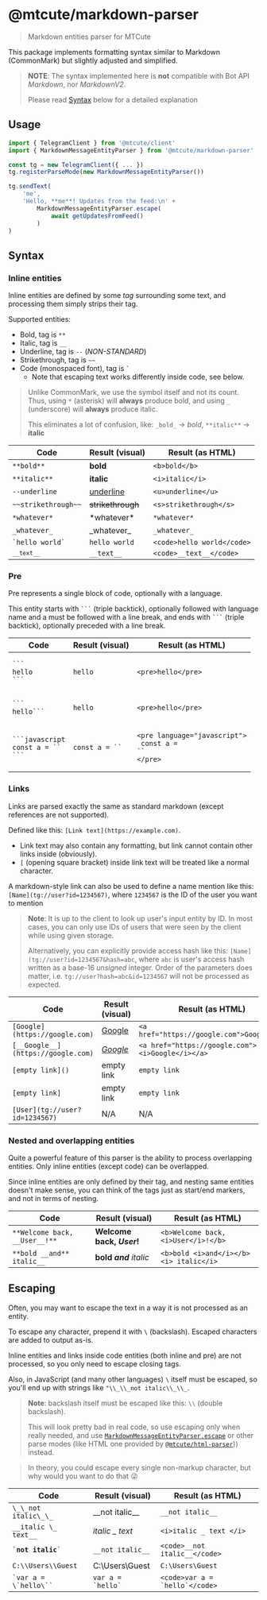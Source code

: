 # @mtcute/markdown-parser

> Markdown entities parser for MTCute

This package implements formatting syntax similar to Markdown (CommonMark) but slightly adjusted and simplified.

> **NOTE**: The syntax implemented here is **not** compatible with Bot API _Markdown_, nor _MarkdownV2_.
>
> Please read [Syntax](#syntax) below for a detailed explanation

## Usage

```typescript
import { TelegramClient } from '@mtcute/client'
import { MarkdownMessageEntityParser } from '@mtcute/markdown-parser'

const tg = new TelegramClient({ ... })
tg.registerParseMode(new MarkdownMessageEntityParser())

tg.sendText(
    'me',
    'Hello, **me**! Updates from the feed:\n' +
        MarkdownMessageEntityParser.escape(
            await getUpdatesFromFeed()
        )
)
```

## Syntax

### Inline entities

Inline entities are defined by some _tag_ surrounding some text, and processing them simply strips their tag.

Supported entities:

- Bold, tag is `**`
- Italic, tag is `__`
- Underline, tag is `--` (_NON-STANDARD_)
- Strikethrough, tag is `~~`
- Code (monospaced font), tag is <code>`</code>
    - Note that escaping text works differently inside code, see below.

> Unlike CommonMark, we use the symbol itself and not its count.
> Thus, using `*` (asterisk) will **always** produce bold,
> and using `_` (underscore) will **always** produce italic.
>
> This eliminates a lot of confusion, like: `_bold_` → _bold_, `**italic**` → **italic**

| Code | Result (visual) | Result (as HTML)
|---|---|---|
| `**bold**` | **bold** | `<b>bold</b>`
| `**italic**` | **italic** | `<i>italic</i>`
| `--underline` | <u>underline</u> | `<u>underline</u>`
| `~~strikethrough~~` | ~~strikethrough~~ | `<s>strikethrough</s>`
| `*whatever*` | \*whatever\* | `*whatever*`
| `_whatever_` | \_whatever\_ | `_whatever_`
| <code>\`hello world\`</code> | `hello world` | `<code>hello world</code>`
| <code>`__text__`</code> | `__text__` | `<code>__text__</code>`

### Pre

Pre represents a single block of code, optionally with a language.

This entity starts with <code>\`\`\`</code> (triple backtick), optionally followed with language name and a must be
followed with a line break, and ends with <code>\`\`\`</code> (triple backtick), optionally preceded with a line break.

| Code | Result (visual) | Result (as HTML)
|---|---|---|
| <pre><code>\`\`\`<br>hello<br>\`\`\`</code></pre> | `hello` | `<pre>hello</pre>`
| <pre><code>\`\`\`<br>hello\`\`\`</code></pre> | `hello` | `<pre>hello</pre>`
| <pre><code>\`\`\`javascript<br>const a = ``<br>\`\`\`</code></pre> | <code>const a = ``</code> | <pre><code>&lt;pre language="javascript"&gt;<br>  const a = ``<br>&lt;/pre&gt;</code></pre>

### Links

Links are parsed exactly the same as standard markdown (except references are not supported).

Defined like this: `[Link text](https://example.com)`.

- Link text may also contain any formatting, but link cannot contain other links inside (obviously).
- `[` (opening square bracket) inside link text will be treated like a normal character.

A markdown-style link can also be used to define a name mention like this: `[Name](tg://user?id=1234567)`,
where `1234567` is the ID of the user you want to mention

> **Note**: It is up to the client to look up user's input entity by ID.
> In most cases, you can only use IDs of users that were seen by the client while using given storage.
>
> Alternatively, you can explicitly provide access hash like this: `[Name](tg://user?id=1234567&hash=abc`,
> where `abc` is user's access hash written as a base-16 *unsigned* integer.
> Order of the parameters does matter, i.e. `tg://user?hash=abc&id=1234567` will not be processed as expected.

| Code | Result (visual) | Result (as HTML)
|---|---|---|
| `[Google](https://google.com)` | [Google](https://google.com) | `<a href="https://google.com">Google</a>`
| `[__Google__](https://google.com)` | [_Google_](https://google.com) | `<a href="https://google.com"><i>Google</i></a>`
| `[empty link]()` | empty link | `empty link`
| `[empty link]` | empty link | `empty link`
| `[User](tg://user?id=1234567)` | N/A | N/A

### Nested and overlapping entities

Quite a powerful feature of this parser is the ability to process overlapping entities. Only inline entities (except
code) can be overlapped.

Since inline entities are only defined by their tag, and nesting same entities doesn't make sense, you can think of the
tags just as start/end markers, and not in terms of nesting.

| Code | Result (visual) | Result (as HTML)
|---|---|---|
| `**Welcome back, __User__!**` | **Welcome back, _User_!** | `<b>Welcome back, <i>User</i>!</b>`
| `**bold __and** italic__` | **bold _and_** _italic_ | `<b>bold <i>and</i></b><i> italic</i>`

## Escaping

Often, you may want to escape the text in a way it is not processed as an entity.

To escape any character, prepend it with ` \ ` (backslash). Escaped characters are added to output as-is.

Inline entities and links inside code entities (both inline and pre) are not processed, so you only need to escape
closing tags.

Also, in JavaScript (and many other languages) ` \ ` itself must be escaped, so you'll end up with strings
like `"\\_\\_not italic\\_\\_`.

> **Note**: backslash itself must be escaped like this: ` \\ ` (double backslash).
>
> This will look pretty bad in real code, so use escaping only when really needed, and use
> [`MarkdownMessageEntityParser.escape`](./classes/markdownmessageentityparser.html#escape) or
> other parse modes (like HTML one provided by [`@mtcute/html-parser`](../html-parser/index.html))) instead.

> In theory, you could escape every single non-markup character, but why would you want to do that 😜

| Code | Result (visual) | Result (as HTML)
|---|---|---|
| `\_\_not italic\_\_` | \_\_not italic\_\_ | `__not italic__`
| `__italic \_ text__` | _italic \_ text_ | `<i>italic _ text </i>`
| <code>\`__not italic__\`</code> | `__not italic__` | `<code>__not italic__</code>`
| <code>C:\\\\Users\\\\Guest</code> | C:\Users\Guest |  `C:\Users\Guest`
| <code>\`var a = \\\`hello\\\`\`</code> | <code>var a = \`hello\`</code> | <code>&lt;code&gt;var a = \`hello\`&lt;/code&gt;</code>
